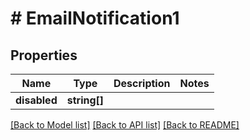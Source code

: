 # # EmailNotification1

## Properties

Name | Type | Description | Notes
------------ | ------------- | ------------- | -------------
**disabled** | **string[]** |  |

[[Back to Model list]](../../README.md#models) [[Back to API list]](../../README.md#endpoints) [[Back to README]](../../README.md)
